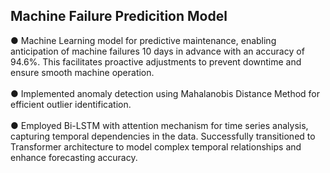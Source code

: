 ## Machine Failure Predicition Model

● Machine Learning model for predictive maintenance, enabling anticipation of machine failures 10 days in advance with an accuracy of
94.6%. This facilitates proactive adjustments to prevent downtime and ensure smooth machine operation. <br /> <br />
● Implemented anomaly detection using Mahalanobis Distance Method for efficient outlier identification. <br /> <br />
● Employed Bi-LSTM with attention mechanism for time series analysis, capturing temporal dependencies in the data. Successfully transitioned to
Transformer architecture to model complex temporal relationships and enhance forecasting accuracy.
